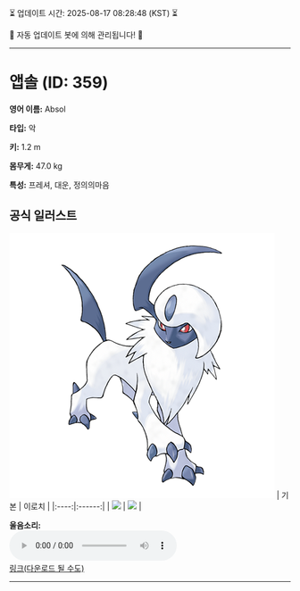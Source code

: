 
⏳ 업데이트 시간: 2025-08-17 08:28:48 (KST) ⏳

🤖 자동 업데이트 봇에 의해 관리됩니다! 🤖

---

# 앱솔 (ID: 359)
**영어 이름:** Absol

**타입:** 악

**키:** 1.2 m

**몸무게:** 47.0 kg

**특성:** 프레셔, 대운, 정의의마음

## 공식 일러스트
![](https://raw.githubusercontent.com/PokeAPI/sprites/master/sprites/pokemon/other/official-artwork/359.png)
| 기본 | 이로치 |
|:----:|:------:|
| <img src="http://play.pokemonshowdown.com/sprites/ani/absol.gif" width="200"> | <img src="http://play.pokemonshowdown.com/sprites/ani-shiny/absol.gif" width="200"> |

**울음소리:**<br><audio controls src="https://raw.githubusercontent.com/PokeAPI/cries/main/cries/pokemon/latest/359.ogg"></audio><br> [링크(다운로드 될 수도)](https://raw.githubusercontent.com/PokeAPI/cries/main/cries/pokemon/latest/359.ogg)


---
